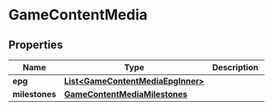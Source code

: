

# GameContentMedia


## Properties

| Name | Type | Description | Notes |
|------------ | ------------- | ------------- | -------------|
|**epg** | [**List&lt;GameContentMediaEpgInner&gt;**](GameContentMediaEpgInner.md) |  |  [optional] |
|**milestones** | [**GameContentMediaMilestones**](GameContentMediaMilestones.md) |  |  [optional] |



